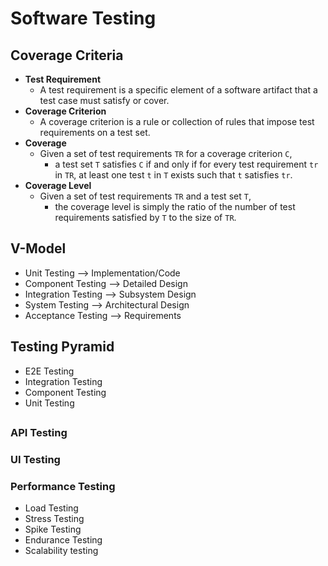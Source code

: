 # Software Testing

## Coverage Criteria

  * **Test Requirement**
    * A test requirement is a specific element of a software artifact that a test case must satisfy or cover.
  * **Coverage Criterion**
    * A coverage criterion is a rule or collection of rules that impose test requirements on a test set.
  * **Coverage**
    * Given a set of test requirements `TR` for a coverage criterion `C`,
      * a test set `T` satisfies `C` if and only if for every test requirement `tr` in `TR`, at least one test `t` in `T` exists such that `t` satisfies `tr`.
  * **Coverage Level**
    * Given a set of test requirements `TR` and a test set `T`,
      * the coverage level is simply the ratio of the number of test requirements satisfied by `T` to the size of `TR`.


## V-Model

  - Unit Testing         —>  Implementation/Code
  - Component Testing    —>  Detailed Design
  - Integration Testing  —>  Subsystem Design
  - System Testing       —>  Architectural Design
  - Acceptance Testing   —>  Requirements


## Testing Pyramid

  - E2E Testing
  - Integration Testing
  - Component Testing
  - Unit Testing

##

### API Testing

### UI Testing

### Performance Testing

  - Load Testing
  - Stress Testing
  - Spike Testing
  - Endurance Testing
  - Scalability testing
